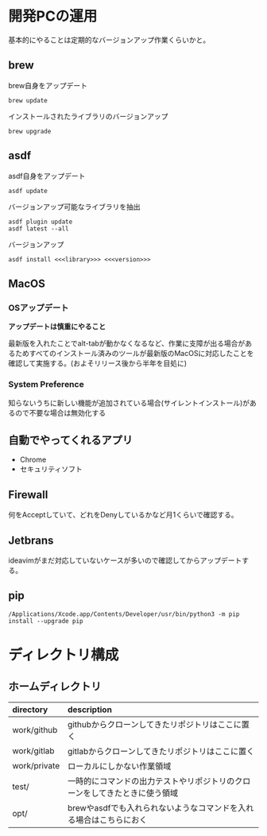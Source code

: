 # 開発PCの運用

基本的にやることは定期的なバージョンアップ作業くらいかと。

## brew

brew自身をアップデート

```
brew update
```

インストールされたライブラリのバージョンアップ

```
brew upgrade
```

## asdf

asdf自身をアップデート

```
asdf update
```

バージョンアップ可能なライブラリを抽出

```
asdf plugin update 
asdf latest --all
```

バージョンアップ

```
asdf install <<<library>>> <<<version>>>
```

## MacOS

### OSアップデート

**アップデートは慎重にやること**

最新版を入れたことでalt-tabが動かなくなるなど、作業に支障が出る場合があるためすべてのインストール済みのツールが最新版のMacOSに対応したことを確認して実施する。(およそリリース後から半年を目処に)

### System Preference

知らないうちに新しい機能が追加されている場合(サイレントインストール)があるので不要な場合は無効化する


## 自動でやってくれるアプリ
- Chrome
- セキュリティソフト

## Firewall

何をAcceptしていて、どれをDenyしているかなど月1くらいで確認する。

## Jetbrans

ideavimがまだ対応していないケースが多いので確認してからアップデートする。

## pip

```shell
/Applications/Xcode.app/Contents/Developer/usr/bin/python3 -m pip install --upgrade pip
```

# ディレクトリ構成

## ホームディレクトリ

| directory    | description                           |
|:-------------|:--------------------------------------|
| work/github  | githubからクローンしてきたリポジトリはここに置く           |
| work/gitlab  | gitlabからクローンしてきたリポジトリはここに置く           |
| work/private | ローカルにしかない作業領域                         |
| test/        | 一時的にコマンドの出力テストやリポジトリのクローンをしてきたときに使う領域 |
| opt/         | brewやasdfでも入れられないようなコマンドを入れる場合はこちらにおく |

